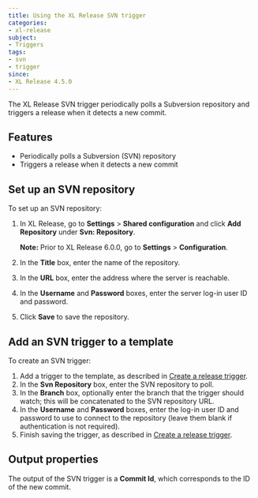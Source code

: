 ```yaml
---
title: Using the XL Release SVN trigger
categories:
- xl-release
subject:
- Triggers
tags:
- svn
- trigger
since:
- XL Release 4.5.0
---
```


The XL Release SVN trigger periodically polls a Subversion repository and triggers a release when it detects a new commit.

## Features

* Periodically polls a Subversion (SVN) repository
* Triggers a release when it detects a new commit

## Set up an SVN repository

To set up an SVN repository:

1. In XL Release, go to **Settings** > **Shared configuration** and click **Add Repository** under **Svn: Repository**.

    **Note:** Prior to XL Release 6.0.0, go to **Settings** > **Configuration**.

2. In the **Title** box, enter the name of the repository.
3. In the **URL** box, enter the address where the server is reachable.
4. In the **Username** and **Password** boxes, enter the server log-in user ID and password.
5. Click **Save** to save the repository.

## Add an SVN trigger to a template

To create an SVN trigger:

1. Add a trigger to the template, as described in [Create a release trigger](/xl-release/how-to/create-a-release-trigger.html).
2. In the **Svn Repository** box, enter the SVN repository to poll.
3. In the **Branch** box, optionally enter the branch that the trigger should watch; this will be concatenated to the SVN repository URL.
4. In the **Username** and **Password** boxes, enter the log-in user ID and password to use to connect to the repository (leave them blank if authentication is not required).
5. Finish saving the trigger, as described in [Create a release trigger](/xl-release/how-to/create-a-release-trigger.html).

## Output properties

The output of the SVN trigger is a **Commit Id**, which corresponds to the ID of the new commit.
